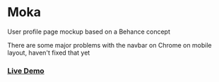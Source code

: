 # Moka
User profile page mockup based on a Behance concept

There are some major problems with the navbar on Chrome on mobile layout, haven't fixed that yet

### [Live Demo](https://mat2ja.github.io/moka/)
